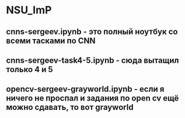 # NSU_ImP

## cnns-sergeev.ipynb - это полный ноутбук со всеми тасками по CNN
## cnns-sergeev-task4-5.ipynb - сюда вытащил только 4 и 5
## opencv-sergeev-grayworld.ipynb - если я ничего не проспал и задания по open cv ещё можно сдавать, то вот grayworld
